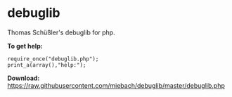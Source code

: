 debuglib
========

Thomas Schüßler's debuglib for php.

**To get help:**

    require_once("debuglib.php");
    print_a(array(),"help:");

**Download:** https://raw.githubusercontent.com/miebach/debuglib/master/debuglib.php
